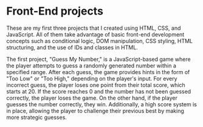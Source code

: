 # Front-End projects

These are my first three projects that I created using HTML, CSS, and JavaScript. All of them take advantage of basic front-end development concepts such as conditional logic, DOM manipulation, CSS styling, HTML structuring, and the use of IDs and classes in HTML.

The first project, "Guess My Number," is a JavaScript-based game where the player attempts to guess a randomly generated number within a specified range. After each guess, the game provides hints in the form of "Too Low" or "Too High," depending on the player's input. For every incorrect guess, the player loses one point from their total score, which starts at 20. If the score reaches 0 and the number has not been guessed correctly, the player loses the game. On the other hand, if the player guesses the number correctly, they win. Additionally, a high score system is in place, allowing the player to challenge their previous best by making more strategic guesses.  


